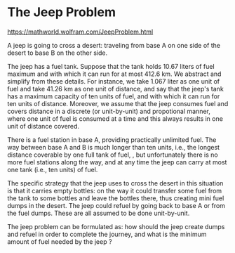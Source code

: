 # The Jeep Problem 

https://mathworld.wolfram.com/JeepProblem.html 

A jeep is going to cross a desert: traveling from base A on one side
of the desert to base B on the other side. 

The jeep has a fuel tank. Suppose that the tank holds 10.67 liters of fuel
maximum and with which it can run for at most 412.6 km.
We abstract and simplify from these details.
For instance, we take 1.067 liter as one unit
of fuel and take 41.26 km as one unit of distance, and say that the jeep's 
tank has a maximum capacity of ten units of fuel, and with which it can run for
 ten units of distance. Moreover, we assume that the jeep consumes fuel and
covers distance in a discrete (or unit-by-unit) and propotional manner, where
one unit of fuel is consumed at a time and this always results in one unit of
distance covered. 

There is a fuel station in base A, providing practically unlimited
 fuel. The way between base A and B is much longer
than ten units, i.e.,  the longest distance coverable by one full tank of fuel,
, but unfortunately there is no more fuel stations along the way,
and at any time the jeep can carry at most one tank (i.e., ten units) of fuel.

 
The specific strategy that the jeep uses to cross the desert in this situation
is that it carries empty bottles:  on the way it could transfer some fuel 
from the tank to some bottles and leave the bottles there, thus creating 
mini fuel dumps in the desert. The jeep could refuel by going back to base 
A or from the fuel dumps. These are all assumed to be done unit-by-unit. 


The jeep problem can be formulated as: how should the jeep create dumps and 
refuel in order to complete the journey, and  what is the minimum amount of 
fuel needed by the jeep ?   

